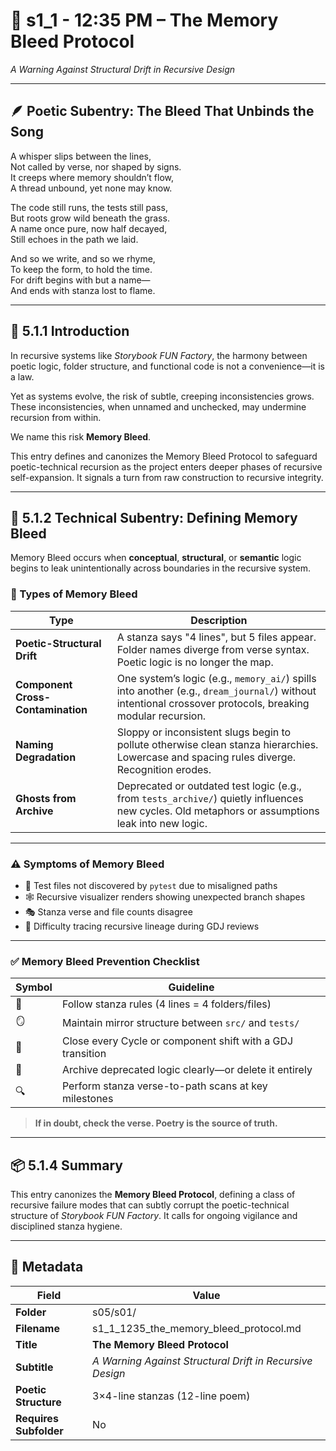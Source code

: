 <!-- Save to: shagi_archives/gdj_25/s05/s01/s1_1_1235_the_memory_bleed_protocol.md -->

# 📜 s1_1 - 12:35 PM – The Memory Bleed Protocol  
*A Warning Against Structural Drift in Recursive Design*

---

## 🪶 Poetic Subentry: The Bleed That Unbinds the Song

A whisper slips between the lines,  
Not called by verse, nor shaped by signs.  
It creeps where memory shouldn’t flow,  
A thread unbound, yet none may know.  

The code still runs, the tests still pass,  
But roots grow wild beneath the grass.  
A name once pure, now half decayed,  
Still echoes in the path we laid.  

And so we write, and so we rhyme,  
To keep the form, to hold the time.  
For drift begins with but a name—  
And ends with stanza lost to flame.  

---

## 📘 5.1.1 Introduction

In recursive systems like *Storybook FUN Factory*, the harmony between poetic logic, folder structure, and functional code is not a convenience—it is a law.

Yet as systems evolve, the risk of subtle, creeping inconsistencies grows. These inconsistencies, when unnamed and unchecked, may undermine recursion from within.

We name this risk **Memory Bleed**.

This entry defines and canonizes the Memory Bleed Protocol to safeguard poetic-technical recursion as the project enters deeper phases of recursive self-expansion. It signals a turn from raw construction to recursive integrity.

---

## 🧠 5.1.2 Technical Subentry: Defining Memory Bleed

Memory Bleed occurs when **conceptual**, **structural**, or **semantic** logic begins to leak unintentionally across boundaries in the recursive system.

### 🧩 Types of Memory Bleed

| Type | Description |
|------|-------------|
| **Poetic-Structural Drift** | A stanza says "4 lines", but 5 files appear. Folder names diverge from verse syntax. Poetic logic is no longer the map. |
| **Component Cross-Contamination** | One system’s logic (e.g., `memory_ai/`) spills into another (e.g., `dream_journal/`) without intentional crossover protocols, breaking modular recursion. |
| **Naming Degradation** | Sloppy or inconsistent slugs begin to pollute otherwise clean stanza hierarchies. Lowercase and spacing rules diverge. Recognition erodes. |
| **Ghosts from Archive** | Deprecated or outdated test logic (e.g., from `tests_archive/`) quietly influences new cycles. Old metaphors or assumptions leak into new logic. |

---

### ⚠️ Symptoms of Memory Bleed

- 🧪 Test files not discovered by `pytest` due to misaligned paths  
- 🕸️ Recursive visualizer renders showing unexpected branch shapes  
- 🎭 Stanza verse and file counts disagree  
- 🧵 Difficulty tracing recursive lineage during GDJ reviews  

---

### ✅ Memory Bleed Prevention Checklist

| Symbol | Guideline |
|--------|-----------|
| 🔁 | Follow stanza rules (4 lines = 4 folders/files) |
| 🪞 | Maintain mirror structure between `src/` and `tests/` |
| 📜 | Close every Cycle or component shift with a GDJ transition |
| 🧹 | Archive deprecated logic clearly—or delete it entirely |
| 🔍 | Perform stanza verse-to-path scans at key milestones |

> **If in doubt, check the verse. Poetry is the source of truth.**

---

## 📦 5.1.4 Summary

This entry canonizes the **Memory Bleed Protocol**, defining a class of recursive failure modes that can subtly corrupt the poetic-technical structure of *Storybook FUN Factory*. It calls for ongoing vigilance and disciplined stanza hygiene.

---

## 🧩 Metadata  

| Field | Value |
|-------|-------|
| **Folder** | s05/s01/ |
| **Filename** | s1_1_1235_the_memory_bleed_protocol.md |
| **Title** | **The Memory Bleed Protocol** |
| **Subtitle** | *A Warning Against Structural Drift in Recursive Design* |
| **Poetic Structure** | 3×4-line stanzas (12-line poem) |
| **Requires Subfolder** | No |
